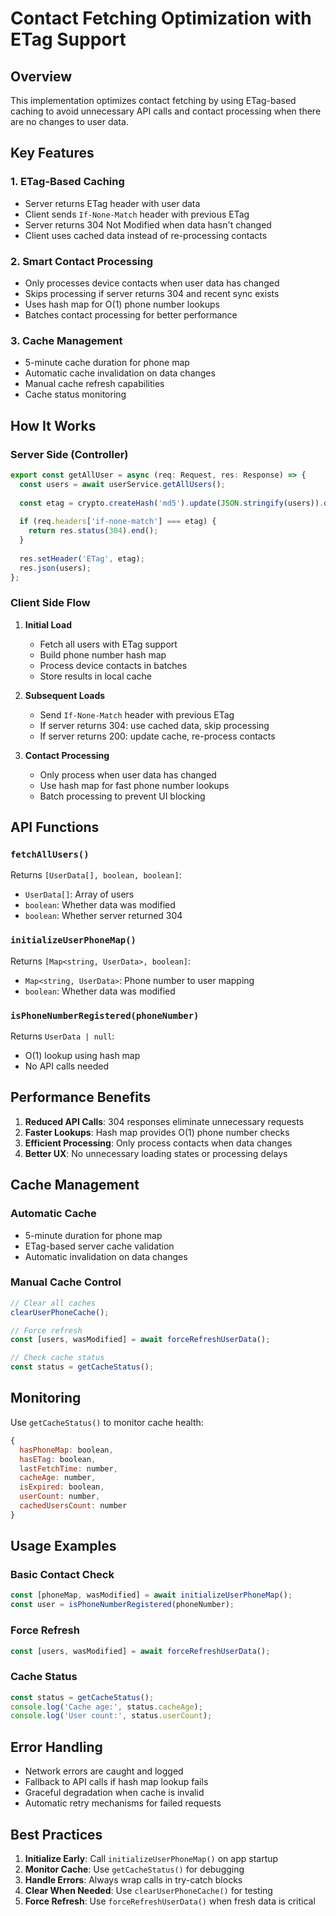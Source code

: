 # Contact Fetching Optimization with ETag Support

## Overview

This implementation optimizes contact fetching by using ETag-based caching to avoid unnecessary API calls and contact processing when there are no changes to user data.

## Key Features

### 1. ETag-Based Caching
- Server returns ETag header with user data
- Client sends `If-None-Match` header with previous ETag
- Server returns 304 Not Modified when data hasn't changed
- Client uses cached data instead of re-processing contacts

### 2. Smart Contact Processing
- Only processes device contacts when user data has changed
- Skips processing if server returns 304 and recent sync exists
- Uses hash map for O(1) phone number lookups
- Batches contact processing for better performance

### 3. Cache Management
- 5-minute cache duration for phone map
- Automatic cache invalidation on data changes
- Manual cache refresh capabilities
- Cache status monitoring

## How It Works

### Server Side (Controller)
```javascript
export const getAllUser = async (req: Request, res: Response) => {
  const users = await userService.getAllUsers();
  
  const etag = crypto.createHash('md5').update(JSON.stringify(users)).digest('hex');
  
  if (req.headers['if-none-match'] === etag) {
    return res.status(304).end();
  }
  
  res.setHeader('ETag', etag);
  res.json(users);
};
```

### Client Side Flow

1. **Initial Load**
   - Fetch all users with ETag support
   - Build phone number hash map
   - Process device contacts in batches
   - Store results in local cache

2. **Subsequent Loads**
   - Send `If-None-Match` header with previous ETag
   - If server returns 304: use cached data, skip processing
   - If server returns 200: update cache, re-process contacts

3. **Contact Processing**
   - Only process when user data has changed
   - Use hash map for fast phone number lookups
   - Batch processing to prevent UI blocking

## API Functions

### `fetchAllUsers()`
Returns `[UserData[], boolean, boolean]`:
- `UserData[]`: Array of users
- `boolean`: Whether data was modified
- `boolean`: Whether server returned 304

### `initializeUserPhoneMap()`
Returns `[Map<string, UserData>, boolean]`:
- `Map<string, UserData>`: Phone number to user mapping
- `boolean`: Whether data was modified

### `isPhoneNumberRegistered(phoneNumber)`
Returns `UserData | null`:
- O(1) lookup using hash map
- No API calls needed

## Performance Benefits

1. **Reduced API Calls**: 304 responses eliminate unnecessary requests
2. **Faster Lookups**: Hash map provides O(1) phone number checks
3. **Efficient Processing**: Only process contacts when data changes
4. **Better UX**: No unnecessary loading states or processing delays

## Cache Management

### Automatic Cache
- 5-minute duration for phone map
- ETag-based server cache validation
- Automatic invalidation on data changes

### Manual Cache Control
```javascript
// Clear all caches
clearUserPhoneCache();

// Force refresh
const [users, wasModified] = await forceRefreshUserData();

// Check cache status
const status = getCacheStatus();
```

## Monitoring

Use `getCacheStatus()` to monitor cache health:
```javascript
{
  hasPhoneMap: boolean,
  hasETag: boolean,
  lastFetchTime: number,
  cacheAge: number,
  isExpired: boolean,
  userCount: number,
  cachedUsersCount: number
}
```

## Usage Examples

### Basic Contact Check
```javascript
const [phoneMap, wasModified] = await initializeUserPhoneMap();
const user = isPhoneNumberRegistered(phoneNumber);
```

### Force Refresh
```javascript
const [users, wasModified] = await forceRefreshUserData();
```

### Cache Status
```javascript
const status = getCacheStatus();
console.log('Cache age:', status.cacheAge);
console.log('User count:', status.userCount);
```

## Error Handling

- Network errors are caught and logged
- Fallback to API calls if hash map lookup fails
- Graceful degradation when cache is invalid
- Automatic retry mechanisms for failed requests

## Best Practices

1. **Initialize Early**: Call `initializeUserPhoneMap()` on app startup
2. **Monitor Cache**: Use `getCacheStatus()` for debugging
3. **Handle Errors**: Always wrap calls in try-catch blocks
4. **Clear When Needed**: Use `clearUserPhoneCache()` for testing
5. **Force Refresh**: Use `forceRefreshUserData()` when fresh data is critical 
